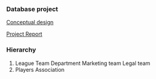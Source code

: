 ### Database project

[Conceptual design](https://drive.google.com/file/d/1yP5RppW-Wa8zR5FXZkg-6Ez6XsnjbqeP/view?usp=sharing)

[Project Report](https://docs.google.com/document/d/1Gxl-Z8cjD47lj1WbnEbt0E-8M5xtMGrT/edit?usp=sharing&ouid=112397777243342418148&rtpof=true&sd=true)

### Hierarchy
1. League Team
  Department
    Marketing team
    Legal team
2. Players Association

